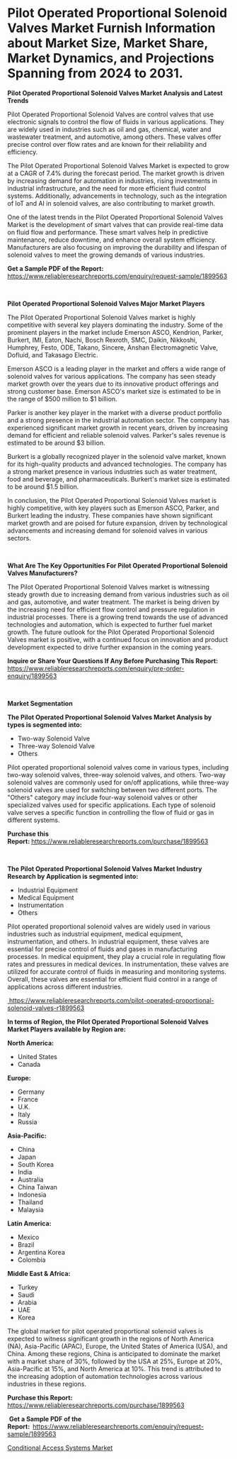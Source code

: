 <p><h1>Pilot Operated Proportional Solenoid Valves Market Furnish Information about Market Size, Market Share, Market Dynamics, and Projections Spanning from 2024 to 2031.</h1></p><p><strong>Pilot Operated Proportional Solenoid Valves Market Analysis and Latest Trends</strong></p>
<p><p>Pilot Operated Proportional Solenoid Valves are control valves that use electronic signals to control the flow of fluids in various applications. They are widely used in industries such as oil and gas, chemical, water and wastewater treatment, and automotive, among others. These valves offer precise control over flow rates and are known for their reliability and efficiency.</p><p>The Pilot Operated Proportional Solenoid Valves Market is expected to grow at a CAGR of 7.4% during the forecast period. The market growth is driven by increasing demand for automation in industries, rising investments in industrial infrastructure, and the need for more efficient fluid control systems. Additionally, advancements in technology, such as the integration of IoT and AI in solenoid valves, are also contributing to market growth.</p><p>One of the latest trends in the Pilot Operated Proportional Solenoid Valves Market is the development of smart valves that can provide real-time data on fluid flow and performance. These smart valves help in predictive maintenance, reduce downtime, and enhance overall system efficiency. Manufacturers are also focusing on improving the durability and lifespan of solenoid valves to meet the growing demands of various industries.</p></p>
<p><strong>Get a Sample PDF of the Report:&nbsp;</strong> <a href="https://www.reliableresearchreports.com/enquiry/request-sample/1899563">https://www.reliableresearchreports.com/enquiry/request-sample/1899563</a></p>
<p>&nbsp;</p>
<p><strong>Pilot Operated Proportional Solenoid Valves Major Market Players</strong></p>
<p><p>The Pilot Operated Proportional Solenoid Valves market is highly competitive with several key players dominating the industry. Some of the prominent players in the market include Emerson ASCO, Kendrion, Parker, Burkert, IMI, Eaton, Nachi, Bosch Rexroth, SMC, Daikin, Nikkoshi, Humphrey, Festo, ODE, Takano, Sincere, Anshan Electromagnetic Valve, Dofluid, and Takasago Electric.</p><p>Emerson ASCO is a leading player in the market and offers a wide range of solenoid valves for various applications. The company has seen steady market growth over the years due to its innovative product offerings and strong customer base. Emerson ASCO's market size is estimated to be in the range of $500 million to $1 billion.</p><p>Parker is another key player in the market with a diverse product portfolio and a strong presence in the industrial automation sector. The company has experienced significant market growth in recent years, driven by increasing demand for efficient and reliable solenoid valves. Parker's sales revenue is estimated to be around $3 billion.</p><p>Burkert is a globally recognized player in the solenoid valve market, known for its high-quality products and advanced technologies. The company has a strong market presence in various industries such as water treatment, food and beverage, and pharmaceuticals. Burkert's market size is estimated to be around $1.5 billion.</p><p>In conclusion, the Pilot Operated Proportional Solenoid Valves market is highly competitive, with key players such as Emerson ASCO, Parker, and Burkert leading the industry. These companies have shown significant market growth and are poised for future expansion, driven by technological advancements and increasing demand for solenoid valves in various sectors.</p></p>
<p>&nbsp;</p>
<p><strong>What Are The Key Opportunities For Pilot Operated Proportional Solenoid Valves Manufacturers?</strong></p>
<p><p>The Pilot Operated Proportional Solenoid Valves market is witnessing steady growth due to increasing demand from various industries such as oil and gas, automotive, and water treatment. The market is being driven by the increasing need for efficient flow control and pressure regulation in industrial processes. There is a growing trend towards the use of advanced technologies and automation, which is expected to further fuel market growth. The future outlook for the Pilot Operated Proportional Solenoid Valves market is positive, with a continued focus on innovation and product development expected to drive further expansion in the coming years.</p></p>
<p><strong>Inquire or Share Your Questions If Any Before Purchasing This Report:</strong> <a href="https://www.reliableresearchreports.com/enquiry/pre-order-enquiry/1899563">https://www.reliableresearchreports.com/enquiry/pre-order-enquiry/1899563</a></p>
<p>&nbsp;</p>
<p><strong>Market Segmentation</strong></p>
<p><strong>The Pilot Operated Proportional Solenoid Valves Market Analysis by types is segmented into:</strong></p>
<p><ul><li>Two-way Solenoid Valve</li><li>Three-way Solenoid Valve</li><li>Others</li></ul></p>
<p><p>Pilot operated proportional solenoid valves come in various types, including two-way solenoid valves, three-way solenoid valves, and others. Two-way solenoid valves are commonly used for on/off applications, while three-way solenoid valves are used for switching between two different ports. The "Others" category may include four-way solenoid valves or other specialized valves used for specific applications. Each type of solenoid valve serves a specific function in controlling the flow of fluid or gas in different systems.</p></p>
<p><strong>Purchase this Report:&nbsp;</strong><a href="https://www.reliableresearchreports.com/purchase/1899563">https://www.reliableresearchreports.com/purchase/1899563</a></p>
<p>&nbsp;</p>
<p><strong>The Pilot Operated Proportional Solenoid Valves Market Industry Research by Application is segmented into:</strong></p>
<p><ul><li>Industrial Equipment</li><li>Medical Equipment</li><li>Instrumentation</li><li>Others</li></ul></p>
<p><p>Pilot operated proportional solenoid valves are widely used in various industries such as industrial equipment, medical equipment, instrumentation, and others. In industrial equipment, these valves are essential for precise control of fluids and gases in manufacturing processes. In medical equipment, they play a crucial role in regulating flow rates and pressures in medical devices. In instrumentation, these valves are utilized for accurate control of fluids in measuring and monitoring systems. Overall, these valves are essential for efficient fluid control in a range of applications across different industries.</p></p>
<p><a href="https://www.reliableresearchreports.com/pilot-operated-proportional-solenoid-valves-r1899563">&nbsp;https://www.reliableresearchreports.com/pilot-operated-proportional-solenoid-valves-r1899563</a></p>
<p><strong>In terms of Region, the Pilot Operated Proportional Solenoid Valves Market Players available by Region are:</strong></p>
<p>
    <p> <strong> North America: </strong>
        <ul>
            <li>United States</li>
            <li>Canada</li>
        </ul>
        </p> 
    <p> <strong> Europe: </strong>
        <ul>
            <li>Germany</li>
            <li>France</li>
            <li>U.K.</li>
            <li>Italy</li>
            <li>Russia</li>
        </ul>
        </p> 
    <p> <strong> Asia-Pacific: </strong>
        <ul>
            <li>China</li>
            <li>Japan</li>
            <li>South Korea</li>
            <li>India</li>
            <li>Australia</li>
            <li>China Taiwan</li>
            <li>Indonesia</li>
            <li>Thailand</li>
            <li>Malaysia</li>
        </ul>
        </p> 
    <p> <strong> Latin America: </strong>
        <ul>
            <li>Mexico</li>
            <li>Brazil</li>
            <li>Argentina Korea</li>
            <li>Colombia</li>
        </ul>
        </p> 
    <p> <strong> Middle East & Africa: </strong>
        <ul>
            <li>Turkey</li>
            <li>Saudi</li>
            <li>Arabia</li>
            <li>UAE</li>
            <li>Korea</li>
        </ul>
    </p>
    </p>
<p><p>The global market for pilot operated proportional solenoid valves is expected to witness significant growth in the regions of North America (NA), Asia-Pacific (APAC), Europe, the United States of America (USA), and China. Among these regions, China is anticipated to dominate the market with a market share of 30%, followed by the USA at 25%, Europe at 20%, Asia-Pacific at 15%, and North America at 10%. This trend is attributed to the increasing adoption of automation technologies across various industries in these regions.</p></p>
<p><strong>Purchase this Report: </strong><a href="https://www.reliableresearchreports.com/purchase/1899563">https://www.reliableresearchreports.com/purchase/1899563</a></p>
<p>&nbsp;<strong>Get a Sample PDF of the Report:&nbsp;&nbsp;</strong><a href="https://www.reliableresearchreports.com/enquiry/request-sample/1899563">https://www.reliableresearchreports.com/enquiry/request-sample/1899563</a></p>
<p><strong></strong></p>
<p><p><a href="https://github.com/labibmmn112/Market-Research-Report-List-1/blob/main/conditional-access-systems-market.md">Conditional Access Systems Market</a></p></p>